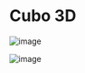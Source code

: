 # Cubo 3D


![image](https://github.com/MarcPerarnau/HTML/assets/151735878/e3e03452-62cd-4745-a858-6a2ffd6a03f0)



![image](https://github.com/MarcPerarnau/HTML/assets/151735878/052516c3-29e8-4cfe-8bfa-824c8116c204)
